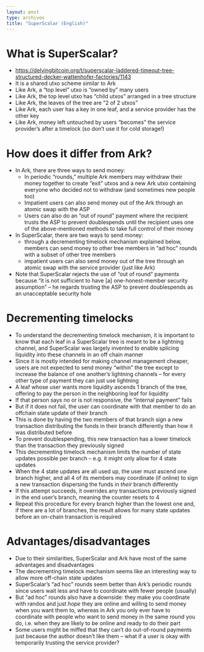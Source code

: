 ```yaml
---
layout: post
type: archivos
title: "SuperScalar (English)"
---
```


# What is SuperScalar?

- https://delvingbitcoin.org/t/superscalar-laddered-timeout-tree-structured-decker-wattenhofer-factories/1143
- It is a shared utxo scheme similar to Ark
- Like Ark, a “top level” utxo is “owned by” many users
- Like Ark, the top level utxo has “child utxos” arranged in a tree structure
- Like Ark, the leaves of the tree are “2 of 2 utxos”
- Like Ark, each user has a key in one leaf, and a service provider has the other key
- Like Ark, money left untouched by users “becomes” the service provider’s after a timelock (so don’t use it for cold storage!)

# How does it differ from Ark?

- In Ark, there are three ways to send money:
    - In periodic “rounds,” multiple Ark members may withdraw their money together to create “exit” utxos and a new Ark utxo containing everyone who decided not to withdraw (and sometimes new people too)
    - Impatient users can also send money out of the Ark through an atomic swap with the ASP
    - Users can also do an “out of round” payment where the recipient trusts the ASP to prevent doublespends until the recipient uses one of the above-mentioned methods to take full control of their money
- In SuperScalar, there are two ways to send money:
    - through a decrementing timelock mechanism explained below, members can send money to other tree members in “ad hoc” rounds with a subset of other tree members
    - impatient users can also send money out of the tree through an atomic swap with the service provider (just like Ark)
- Note that SuperScalar rejects the use of “out of round” payments because “it is not sufficient to have [a] one-honest-member security assumption” – he regards trusting the ASP to prevent doublespends as an unacceptable security hole

# Decrementing timelocks

- To understand the decrementing timelock mechanism, it is important to know that each leaf in a SuperScalar tree is meant to be a lightning channel, and SuperScalar was largely invented to enable splicing liquidity into these channels in an off chain manner
- Since it is mostly intended for making channel management cheaper, users are not expected to send money “within” the tree except to increase the balance of one another’s lightning channels – for every other type of payment they can just use lightning
- A leaf whose user wants more liquidity ascends 1 branch of the tree, offering to pay the person in the neighboring leaf for liquidity
- If that person says no or is not responsive, the “internal payment” fails
- But if it does not fail, the user can coordinate with that member to do an offchain state update of their branch
- This is done by having the two members of that branch sign a new transaction distributing the funds in their branch differently than how it was distributed before
- To prevent doublespending, this new transaction has a lower timelock than the transaction they previously signed
- This decrementing timelock mechanism limits the number of state updates possible per branch – e.g. it might only allow for 4 state updates
- When the 4 state updates are all used up, the user must ascend one branch higher, and all 4 of its members may coordinate (if online) to sign a new transaction dispersing the funds in *their* branch differently
- If this attempt succeeds, it overrides any transactions previously signed in the end user’s branch, meaning the counter resets to 4
- Repeat this procedure for every branch higher than the lowest one and, if there are a lot of branches, the result allows for many state updates before an on-chain transaction is required

# Advantages/disadvantages

- Due to their similarities, SuperScalar and Ark have most of the same advantages and disadvantages
- The decrementing timelock mechanism seems like an interesting way to allow more off-chain state updates
- SuperScalar’s “ad hoc” rounds seem better than Ark’s periodic rounds since users wait less and have to coordinate with fewer people (usually)
- But “ad hoc” rounds also have a downside: they make you coordinate with randos and just *hope* they are online and willing to send money when you want them to, whereas in Ark you only ever have to coordinate with people who want to send money in the same round you do, i.e. when they are likely to be online and ready to do their part
- Some users might be miffed that they can’t do out-of-round payments just because the author doesn’t like them – what if a user is okay with temporarily trusting the service provider?
